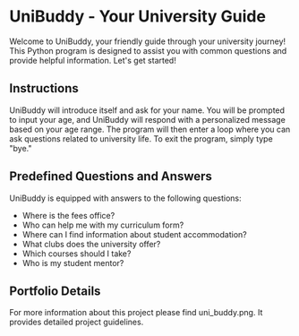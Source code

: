 # UniBuddy - Your University Guide
Welcome to UniBuddy, your friendly guide through your university journey! This Python program is designed to assist you with common questions and provide helpful information. Let's get started!

## Instructions
UniBuddy will introduce itself and ask for your name.
You will be prompted to input your age, and UniBuddy will respond with a personalized message based on your age range.
The program will then enter a loop where you can ask questions related to university life.
To exit the program, simply type "bye."
## Predefined Questions and Answers
UniBuddy is equipped with answers to the following questions:

* Where is the fees office?
* Who can help me with my curriculum form?
* Where can I find information about student accommodation?
* What clubs does the university offer?
* Which courses should I take?
* Who is my student mentor?
## Portfolio Details
For more information about this project please find uni_buddy.png. It provides detailed project guidelines.
